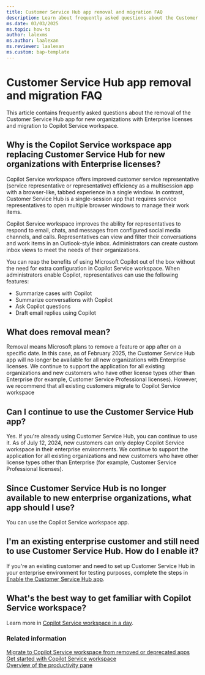 ```yaml
---
title: Customer Service Hub app removal and migration FAQ
description: Learn about frequently asked questions about the Customer Service Hub app removal and migration to Copilot Service workspace.
ms.date: 03/03/2025
ms.topic: how-to
author: lalexms
ms.author: laalexan
ms.reviewer: laalexan
ms.custom: bap-template
---
```


# Customer Service Hub app removal and migration FAQ

This article contains frequently asked questions about the removal of the Customer Service Hub app for new organizations with Enterprise licenses and migration to Copilot Service workspace.

## Why is the Copilot Service workspace app replacing Customer Service Hub for new organizations with Enterprise licenses?

Copilot Service workspace offers improved customer service representative (service representative or representative) efficiency as a multisession app with a browser-like, tabbed experience in a single window. In contrast, Customer Service Hub is a single-session app that requires service representatives to open multiple browser windows to manage their work items.

Copilot Service workspace improves the ability for representatives to respond to email, chats, and messages from configured social media channels, and calls. Representatives can view and filter their conversations and work items in an Outlook-style inbox. Administrators can create custom inbox views to meet the needs of their organizations.

You can reap the benefits of using Microsoft Copilot out of the box without the need for extra configuration in Copilot Service workspace. When administrators enable Copilot, representatives can use the following features:
 
 - Summarize cases with Copilot
 - Summarize conversations with Copilot
 - Ask Copilot questions
 - Draft email replies using Copilot

## What does removal mean?

Removal means Microsoft plans to remove a feature or app after on a specific date. In this case, as of February 2025, the Customer Service Hub app will no longer be available for all new organizations with Enterprise licenses. We continue to support the application for all existing organizations and new customers who have other license types other than Enterprise (for example, Customer Service Professional licenses). However, we recommend that all existing customers migrate to Copilot Service workspace

## Can I continue to use the Customer Service Hub app?

Yes. If you're already using Customer Service Hub, you can continue to use it. As of July 12, 2024, new customers can only deploy Copilot Service workspace in their enterprise environments. We continue to support the application for all existing organizations and new customers who have other license types other than Enterprise (for example, Customer Service Professional licenses).

## Since Customer Service Hub is no longer available to new enterprise organizations, what app should I use?

You can use the Copilot Service workspace app.

## I'm an existing enterprise customer and still need to use Customer Service Hub. How do I enable it?

If you're an existing customer and need to set up Customer Service Hub in your enterprise environment for testing purposes, complete the steps in [Enable the Customer Service Hub app](../implement/customer-service-hub-user-guide-basics.md#enable-the-customer-service-hub-app).

## What's the best way to get familiar with Copilot Service workspace?

Learn more in [Copilot Service workspace in a day](https://go.microsoft.com/fwlink/?linkid=2300097).

### Related information
[Migrate to Copilot Service workspace from removed or deprecated apps](migrate-to-csw.md)  
[Get started with Copilot Service workspace](../implement/csw-overview.md)  
[Overview of the productivity pane](../use/csw-productivity-pane.md)
